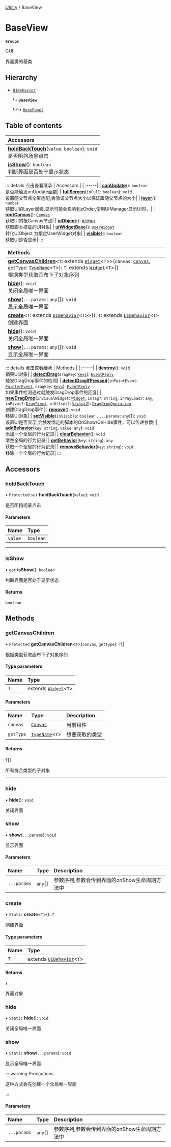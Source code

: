 [Utility](../groups/Utility.Utility.md) / BaseView

# BaseView <Badge type="tip" text="Class" /> <Score text="BaseView" />

**`Groups`**

GUI

界面类的基类

## Hierarchy

- [`UIBehavior`](UI.UIBehavior.md)

  ↳ **`BaseView`**

  ↳↳ [`BasePanel`](Extension.BasePanel.md)

## Table of contents

| Accessors |
| :-----|
| **[holdBackTouch](Extension.BaseView.md#holdbacktouch)**(`value`: `boolean`): `void` <br> 是否阻挡场景点击|
| **[isShow](Extension.BaseView.md#isshow)**(): `boolean` <br> 判断界面是否处于显示状态|


::: details 点击查看继承
| Accessors |
| :-----|
| **[canUpdate](UI.UIBehavior.md#canupdate)**(): `boolean` <br> 是否能触发onUpdate函数|
| **[fullScreen](UI.UIBehavior.md#fullscreen)**(`inFull`: `boolean`): `void` <br> 设置随父节点全屏适配,会验证父节点大小以保证跟随父节点的大小|
| **[layer](UI.UIBehavior.md#layer)**(): `number` <br> 获取UI的Layer层级,显示可能会影响到zOrder,使用UIManager显示UI时，|
| **[rootCanvas](UI.UIBehavior.md#rootcanvas)**(): [`Canvas`](UI.Canvas.md) <br> 获取UI的根Canvas节点|
| **[uiObject](UI.UIBehavior.md#uiobject)**(): [`Widget`](UI.Widget.md) <br> 获取脚本挂载的UI对象|
| **[uiWidgetBase](UI.UIBehavior.md#uiwidgetbase)**(): [`UserWidget`](UI.UserWidget.md) <br> 转化UIObject 为指定UserWidget对象|
| **[visible](UI.UIBehavior.md#visible)**(): `boolean` <br> 获取UI是否显示|
:::


| Methods |
| :-----|
| **[getCanvasChildren](Extension.BaseView.md#getcanvaschildren)**<`T`: extends [`Widget`](UI.Widget.md)<`T`\>\>(`canvas`: [`Canvas`](UI.Canvas.md), `getType`: [`TypeName`](../interfaces/Type.TypeName.md)<`T`\>): `T`: extends [`Widget`](UI.Widget.md)<`T`\>[] <br> 根据类型获取画布下子对象序列|
| **[hide](Extension.BaseView.md#hide)**(): `void` <br> 关闭全局唯一界面|
| **[show](Extension.BaseView.md#show)**(`...params`: `any`[]): `void` <br> 显示全局唯一界面|
| **[create](Extension.BaseView.md#create)**<`T`: extends [`UIBehavior`](UI.UIBehavior.md)<`T`\>\>(): `T`: extends [`UIBehavior`](UI.UIBehavior.md)<`T`\> <br> 创建界面|
| **[hide](Extension.BaseView.md#hide-1)**(): `void` <br> 关闭全局唯一界面|
| **[show](Extension.BaseView.md#show-1)**(`...params`: `any`[]): `void` <br> 显示全局唯一界面|


::: details 点击查看继承
| Methods |
| :-----|
| **[destroy](UI.UIBehavior.md#destroy)**(): `void` <br> 销毁UI对象|
| **[detectDrag](UI.UIBehavior.md#detectdrag)**(`dragKey`: [`Keys`](../enums/Type.Keys.md)): [`EventReply`](UI.EventReply.md) <br> 触发DragDrop事件的检测|
| **[detectDragIfPressed](UI.UIBehavior.md#detectdragifpressed)**(`inPointEvent`: [`PointerEvent`](UI.PointerEvent.md), `dragKey`: [`Keys`](../enums/Type.Keys.md)): [`EventReply`](UI.EventReply.md) <br> 如果事件检测通过就触发DragDrop事件的回复|
| **[newDragDrop](UI.UIBehavior.md#newdragdrop)**(`inVisualWidget`: [`Widget`](UI.Widget.md), `inTag?`: `string`, `inPayLoad?`: `any`, `inPivot?`: [`DragPivot`](../enums/UI.DragPivot.md), `inOffset?`: [`Vector2`](Type.Vector2.md)): [`DragDropOperation`](UI.DragDropOperation.md) <br> 创建DragDrop事件|
| **[remove](UI.UIBehavior.md#remove)**(): `void` <br> 移除UI对象|
| **[setVisible](UI.UIBehavior.md#setvisible)**(`inVisible`: `boolean` \, `...params`: `any`[]): `void` <br> 设置UI是否显示,会触发绑定的脚本的OnShow/OnHide事件，可以传递参数|
| **[addBehavior](UI.UIBehavior.md#addbehavior)**(`key`: `string`, `value`: `any`): `void` <br> 添加一个全局的行为记录|
| **[clearBehavior](UI.UIBehavior.md#clearbehavior)**(): `void` <br> 清空全局的行为记录|
| **[getBehavior](UI.UIBehavior.md#getbehavior)**(`key`: `string`): `any` <br> 获取一个全局的行为记录|
| **[removeBehavior](UI.UIBehavior.md#removebehavior)**(`key`: `string`): `void` <br> 移除一个全局的行为记录|
:::


## Accessors

### holdBackTouch <Score text="holdBackTouch" /> 

• `Protected` `set` **holdBackTouch**(`value`): `void`

是否阻挡场景点击

#### Parameters

| Name | Type |
| :------ | :------ |
| `value` | `boolean` |


___

### isShow <Score text="isShow" /> 

• `get` **isShow**(): `boolean`

判断界面是否处于显示状态

#### Returns

`boolean`


## Methods

### getCanvasChildren <Score text="getCanvasChildren" /> 

• `Protected` **getCanvasChildren**<`T`\>(`canvas`, `getType`): `T`[] <Badge type="tip" text="client" />

根据类型获取画布下子对象序列


#### Type parameters

| Name | Type |
| :------ | :------ |
| `T` | extends [`Widget`](UI.Widget.md)<`T`\> |

#### Parameters

| Name | Type | Description |
| :------ | :------ | :------ |
| `canvas` | [`Canvas`](UI.Canvas.md) |  当前组件 |
| `getType` | [`TypeName`](../interfaces/Type.TypeName.md)<`T`\> |  想要获取的类型 |

#### Returns

`T`[]

所有符合类型的子对象

___

### hide <Score text="hide" /> 

• **hide**(): `void` <Badge type="tip" text="client" />

关闭界面




### show <Score text="show" /> 

• **show**(`...params`): `void` <Badge type="tip" text="client" />

显示界面


#### Parameters

| Name | Type | Description |
| :------ | :------ | :------ |
| `...params` | `any`[] |  参数序列,参数会传到界面的onShow生命周期方法中 |



### create <Score text="create" /> 

• `Static` **create**<`T`\>(): `T` <Badge type="tip" text="client" />

创建界面


#### Type parameters

| Name | Type |
| :------ | :------ |
| `T` | extends [`UIBehavior`](UI.UIBehavior.md)<`T`\> |

#### Returns

`T`

界面对象


### hide <Score text="hide" /> 

• `Static` **hide**(): `void` <Badge type="tip" text="client" />

关闭全局唯一界面




### show <Score text="show" /> 

• `Static` **show**(`...params`): `void` <Badge type="tip" text="client" />

显示全局唯一界面

::: warning Precautions

这种方式会先创建一个全局唯一界面

:::


#### Parameters

| Name | Type | Description |
| :------ | :------ | :------ |
| `...params` | `any`[] |  参数序列,参数会传到界面的onShow生命周期方法中 |

